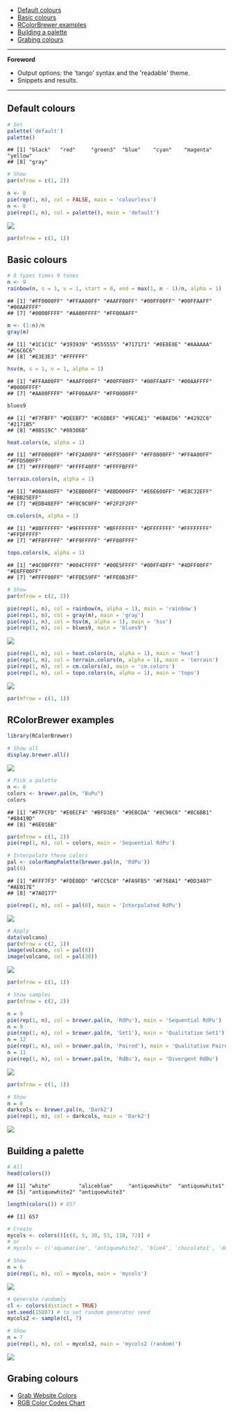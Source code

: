 -   [Default colours](#default-colours)
-   [Basic colours](#basic-colours)
-   [RColorBrewer examples](#rcolorbrewer-examples)
-   [Building a palette](#building-a-palette)
-   [Grabing colours](#grabing-colours)

------------------------------------------------------------------------

**Foreword**

-   Output options: the 'tango' syntax and the 'readable' theme.
-   Snippets and results.

------------------------------------------------------------------------

Default colours
---------------

``` r
# Set
palette('default')
palette()
```

    ## [1] "black"   "red"     "green3"  "blue"    "cyan"    "magenta" "yellow" 
    ## [8] "gray"

``` r
# Show
par(mfrow = c(1, 2))

n <- 8
pie(rep(1, n), col = FALSE, main = 'colourless')
n <- 8
pie(rep(1, n), col = palette(), main = 'default')
```

![](img/Plot_snippets_-_Colours/unnamed-chunk-1-1.png)

``` r
par(mfrow = c(1, 1))
```

Basic colours
-------------

``` r
# 8 types times 9 tones
n <- 9
rainbow(n, s = 1, v = 1, start = 0, end = max(1, n - 1)/n, alpha = 1)
```

    ## [1] "#FF0000FF" "#FFAA00FF" "#AAFF00FF" "#00FF00FF" "#00FFAAFF" "#00AAFFFF"
    ## [7] "#0000FFFF" "#AA00FFFF" "#FF00AAFF"

``` r
m <- (1:n)/n
gray(m)
```

    ## [1] "#1C1C1C" "#393939" "#555555" "#717171" "#8E8E8E" "#AAAAAA" "#C6C6C6"
    ## [8] "#E3E3E3" "#FFFFFF"

``` r
hsv(m, s = 1, v = 1, alpha = 1)
```

    ## [1] "#FFAA00FF" "#AAFF00FF" "#00FF00FF" "#00FFAAFF" "#00AAFFFF" "#0000FFFF"
    ## [7] "#AA00FFFF" "#FF00AAFF" "#FF0000FF"

``` r
blues9
```

    ## [1] "#F7FBFF" "#DEEBF7" "#C6DBEF" "#9ECAE1" "#6BAED6" "#4292C6" "#2171B5"
    ## [8] "#08519C" "#08306B"

``` r
heat.colors(n, alpha = 1)
```

    ## [1] "#FF0000FF" "#FF2A00FF" "#FF5500FF" "#FF8000FF" "#FFAA00FF" "#FFD500FF"
    ## [7] "#FFFF00FF" "#FFFF40FF" "#FFFFBFFF"

``` r
terrain.colors(n, alpha = 1)
```

    ## [1] "#00A600FF" "#3EBB00FF" "#8BD000FF" "#E6E600FF" "#E8C32EFF" "#EBB25EFF"
    ## [7] "#EDB48EFF" "#F0C9C0FF" "#F2F2F2FF"

``` r
cm.colors(n, alpha = 1)
```

    ## [1] "#80FFFFFF" "#9FFFFFFF" "#BFFFFFFF" "#DFFFFFFF" "#FFFFFFFF" "#FFDFFFFF"
    ## [7] "#FFBFFFFF" "#FF9FFFFF" "#FF80FFFF"

``` r
topo.colors(n, alpha = 1)
```

    ## [1] "#4C00FFFF" "#004CFFFF" "#00E5FFFF" "#00FF4DFF" "#4DFF00FF" "#E6FF00FF"
    ## [7] "#FFFF00FF" "#FFDE59FF" "#FFE0B3FF"

``` r
# Show
par(mfrow = c(2, 2))

pie(rep(1, n), col = rainbow(n, alpha = 1), main = 'rainbow')
pie(rep(1, n), col = gray(m), main = 'gray')
pie(rep(1, n), col = hsv(m, alpha = 1), main = 'hsv')
pie(rep(1, n), col = blues9, main = 'blues9')
```

![](img/Plot_snippets_-_Colours/unnamed-chunk-2-1.png)

``` r
pie(rep(1, n), col = heat.colors(n, alpha = 1), main = 'heat')
pie(rep(1, n), col = terrain.colors(n, alpha = 1), main = 'terrain')
pie(rep(1, n), col = cm.colors(n), main = 'cm.colors')
pie(rep(1, n), col = topo.colors(n, alpha = 1), main = 'topo')
```

![](img/Plot_snippets_-_Colours/unnamed-chunk-2-2.png)

``` r
par(mfrow = c(1, 1))
```

RColorBrewer examples
---------------------

``` r
library(RColorBrewer)

# Show all
display.brewer.all()
```

![](img/Plot_snippets_-_Colours/unnamed-chunk-3-1.png)

``` r
# Pick a palette
n <- 8
colors <- brewer.pal(n, "BuPu")
colors
```

    ## [1] "#F7FCFD" "#E0ECF4" "#BFD3E6" "#9EBCDA" "#8C96C6" "#8C6BB1" "#88419D"
    ## [8] "#6E016B"

``` r
par(mfrow = c(1, 2))
pie(rep(1, n), col = colors, main = 'Sequential RdPu')

# Interpolate these colors
pal <- colorRampPalette(brewer.pal(n, 'RdPu'))
pal(8)
```

    ## [1] "#FFF7F3" "#FDE0DD" "#FCC5C0" "#FA9FB5" "#F768A1" "#DD3497" "#AE017E"
    ## [8] "#7A0177"

``` r
pie(rep(1, n), col = pal(8), main = 'Interpolated RdPu')
```

![](img/Plot_snippets_-_Colours/unnamed-chunk-4-1.png)

``` r
# Apply
data(volcano)
par(mfrow = c(2, 1))
image(volcano, col = pal(8))
image(volcano, col = pal(30))
```

![](img/Plot_snippets_-_Colours/unnamed-chunk-5-1.png)

``` r
par(mfrow = c(1, 1))
```

``` r
# Show samples
par(mfrow = c(2, 2))

n = 9
pie(rep(1, n), col = brewer.pal(n, 'RdPu'), main = 'Sequential RdPu')
n = 9
pie(rep(1, n), col = brewer.pal(n, 'Set1'), main = 'Qualitative Set1')
n = 12
pie(rep(1, n), col = brewer.pal(n, 'Paired'), main = 'Qualitative Paired')
n = 11
pie(rep(1, n), col = brewer.pal(n, 'RdBu'), main = 'Divergent RdBu')
```

![](img/Plot_snippets_-_Colours/unnamed-chunk-6-1.png)

``` r
par(mfrow = c(1, 1))
```

``` r
# Show
n = 8
darkcols <- brewer.pal(n, 'Dark2')
pie(rep(1, n), col = darkcols, main = 'Dark2')
```

![](img/Plot_snippets_-_Colours/unnamed-chunk-7-1.png)

Building a palette
------------------

``` r
# All
head(colors())
```

    ## [1] "white"         "aliceblue"     "antiquewhite"  "antiquewhite1"
    ## [5] "antiquewhite2" "antiquewhite3"

``` r
length(colors()) # 657
```

    ## [1] 657

``` r
# Create
mycols <- colors()[c(8, 5, 30, 53, 118, 72)] #
# or
# mycols <- c('aquamarine', 'antiquewhite2', 'blue4', 'chocolate1', 'deeppink2', 'cyan4')

# Show
n = 6
pie(rep(1, n), col = mycols, main = 'mycols')
```

![](img/Plot_snippets_-_Colours/unnamed-chunk-8-1.png)

``` r
# Generate randomly
cl <- colors(distinct = TRUE)
set.seed(15887) # to set random generator seed
mycols2 <- sample(cl, 7)

# Show
n = 7
pie(rep(1, n), col = mycols2, main = 'mycols2 (random)')
```

![](img/Plot_snippets_-_Colours/unnamed-chunk-8-2.png)

Grabing colours
---------------

-   [Grab Website Colors](http://www.colorcombos.com/grabcolors.html)
-   [RGB Color Codes
    Chart](http://www.rapidtables.com/web/color/RGB_Color.htm#color%20picker)
